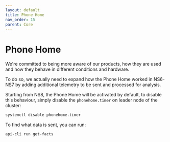 ```yaml
---
layout: default
title: Phone Home
nav_order: 15
parent: Core
---
```


# Phone Home

We're committed to being more aware of our products, how they are used and how they behave in different conditions and hardware.

To do so, we actually need to expand how the Phone Home worked in NS6-NS7 by adding additional telemetry to be sent and processed for analysis.

Starting from NS8, the Phone Home will be activated by default, to disable  this behaviour, simply disable the `phonehome.timer` on leader node of the cluster:

```bash
systemctl disable phonehome.timer
```

To find what data is sent, you can run:
```bash
api-cli run get-facts
```
